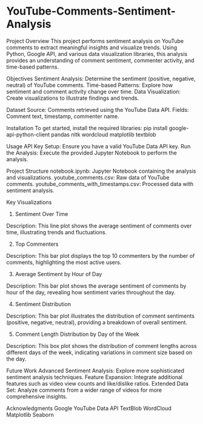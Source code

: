 # YouTube-Comments-Sentiment-Analysis

Project Overview
This project performs sentiment analysis on YouTube comments to extract meaningful insights and visualize trends. Using Python, Google API, and various data visualization libraries, this analysis provides an understanding of comment sentiment, commenter activity, and time-based patterns.

Objectives
Sentiment Analysis: Determine the sentiment (positive, negative, neutral) of YouTube comments.
Time-based Patterns: Explore how sentiment and comment activity change over time.
Data Visualization: Create visualizations to illustrate findings and trends.

Dataset
Source: Comments retrieved using the YouTube Data API.
Fields: Comment text, timestamp, commenter name.

Installation
To get started, install the required libraries:
pip install google-api-python-client pandas nltk wordcloud matplotlib textblob

Usage
API Key Setup: Ensure you have a valid YouTube Data API key.
Run the Analysis: Execute the provided Jupyter Notebook to perform the analysis.

Project Structure
notebook.ipynb: Jupyter Notebook containing the analysis and visualizations.
youtube_comments.csv: Raw data of YouTube comments.
youtube_comments_with_timestamps.csv: Processed data with sentiment analysis.

Key Visualizations
1. Sentiment Over Time

Description: This line plot shows the average sentiment of comments over time, illustrating trends and fluctuations.

2. Top Commenters

Description: This bar plot displays the top 10 commenters by the number of comments, highlighting the most active users.

3. Average Sentiment by Hour of Day

Description: This bar plot shows the average sentiment of comments by hour of the day, revealing how sentiment varies throughout the day.

4. Sentiment Distribution

Description: This bar plot illustrates the distribution of comment sentiments (positive, negative, neutral), providing a breakdown of overall sentiment.

5. Comment Length Distribution by Day of the Week

Description: This box plot shows the distribution of comment lengths across different days of the week, indicating variations in comment size based on the day.

Future Work
Advanced Sentiment Analysis: Explore more sophisticated sentiment analysis techniques.
Feature Expansion: Integrate additional features such as video view counts and like/dislike ratios.
Extended Data Set: Analyze comments from a wider range of videos for more comprehensive insights.

Acknowledgments
Google YouTube Data API
TextBlob
WordCloud
Matplotlib
Seaborn


